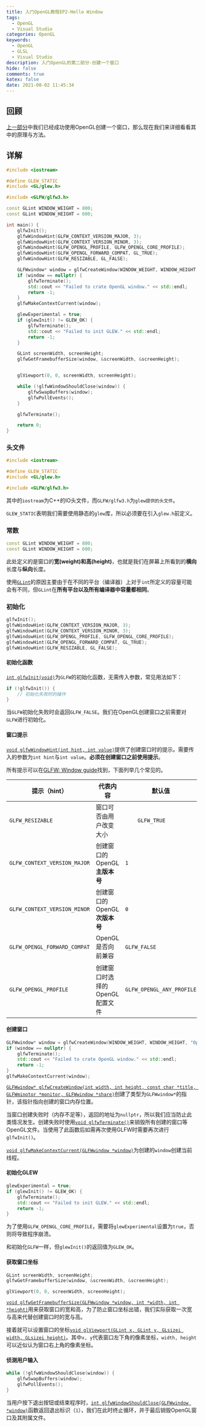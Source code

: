 ```yaml
---
title: 入门OpenGL教程EP2-Hello Window
tags:
  - OpenGL
  - Visual Studio
categories: OpenGL
keywords:
  - OpenGL
  - GLSL
  - Visual Studio
description: 入门OpenGL的第二部分-创建一个窗口
hide: false
comments: true
katex: false
date: 2021-08-02 11:45:34
---
```


## 回顾

[上一部分](https://www.bmyjacks.cn/2021/opengl-env/)中我们已经成功使用OpenGL创建一个窗口，那么现在我们来详细看看其中的原理与方法。

## 详解

```cpp
#include <iostream>

#define GLEW_STATIC
#include <GL/glew.h>

#include <GLFW/glfw3.h>

const GLint WINDOW_WEIGHT = 800;
const GLint WINDOW_HEIGHT = 600;

int main() {
	glfwInit();
	glfwWindowHint(GLFW_CONTEXT_VERSION_MAJOR, 3);
	glfwWindowHint(GLFW_CONTEXT_VERSION_MINOR, 3);
	glfwWindowHint(GLFW_OPENGL_PROFILE, GLFW_OPENGL_CORE_PROFILE);
	glfwWindowHint(GLFW_OPENGL_FORWARD_COMPAT, GL_TRUE);
	glfwWindowHint(GLFW_RESIZABLE, GL_FALSE);

	GLFWwindow* window = glfwCreateWindow(WINDOW_WEIGHT, WINDOW_HEIGHT, "OpenGL", nullptr, nullptr);
	if (window == nullptr) {
		glfwTerminate();
		std::cout << "Failed to crate OpenGL window." << std::endl;
		return -1;
	}
	glfwMakeContextCurrent(window);

	glewExperimental = true;
	if (glewInit() != GLEW_OK) {
		glfwTerminate();
		std::cout << "Failed to init GLEW." << std::endl;
		return -1;
	}

	GLint screenWidth, screenHeight;
	glfwGetFramebufferSize(window, &screenWidth, &screenHeight);


	glViewport(0, 0, screenWidth, screenHeight);

	while (!glfwWindowShouldClose(window)) {
		glfwSwapBuffers(window);
		glfwPollEvents();
	}

	glfwTerminate();

	return 0;
}
```

### 头文件

```cpp
#include <iostream>

#define GLEW_STATIC
#include <GL/glew.h>

#include <GLFW/glfw3.h>
```

其中的`iostream`为C++的IO头文件，而`GLFW/glfw3.h`为`glew提供的头文件`。

`GLEW_STATIC`表明我们需要使用静态的`glew`库，所以必须要在引入`glew.h`前定义。

### 常数

```cpp
const GLint WINDOW_WEIGHT = 800;
const GLint WINDOW_HEIGHT = 600;
```

此处定义的是窗口的**宽(weight)**和**高(height)**，也就是我们在屏幕上所看到的**横向**长度与**纵向**长度。

使用[`GLint`](https://www.khronos.org/opengl/wiki/OpenGL_Type)的原因主要由于在不同的平台（编译器）上对于`int`所定义的容量可能会有不同，但`GLint`在**所有平台以及所有编译器中容量都相同**。

### 初始化

```cpp
glfwInit();
glfwWindowHint(GLFW_CONTEXT_VERSION_MAJOR, 3);
glfwWindowHint(GLFW_CONTEXT_VERSION_MINOR, 3);
glfwWindowHint(GLFW_OPENGL_PROFILE, GLFW_OPENGL_CORE_PROFILE);
glfwWindowHint(GLFW_OPENGL_FORWARD_COMPAT, GL_TRUE);
glfwWindowHint(GLFW_RESIZABLE, GL_FALSE);
```

#### 初始化函数

[`int glfwInit(void)`](https://www.glfw.org/docs/latest/intro_guide.html#intro_init_init)为`GLFW`的初始化函数，无需传入参数，常见用法如下：

```cpp
if (!glfwInit()) {
    // 初始化失败时的操作
}
```

当`GLFW`初始化失败时会返回`GLFW_FALSE`。我们在OpenGL创建窗口之前需要对`GLFW`进行初始化。

#### 窗口提示

[`void glfwWindowHint(int hint, int value)`](https://www.glfw.org/docs/latest/group__window.html#ga7d9c8c62384b1e2821c4dc48952d2033)提供了创建窗口时的提示。需要传入的参数为`int hint`与`int value`。**必须在创建窗口之前使用提示**。

所有提示可以在[GLFW: Window guide](https://www.glfw.org/docs/latest/window_guide.html#window_hints)找到，下面列举几个常见的。

| 提示（hint）                 | 代表内容                       | 默认值                    | 解释                                                         |
| ---------------------------- | ------------------------------ | ------------------------- | ------------------------------------------------------------ |
| `GLFW_RESIZABLE`             | 窗口可否由用户改变大小         | `	GLFW_TRUE`           | 窗口是否可以由用户拖动边缘更改大小                           |
| `GLFW_CONTEXT_VERSION_MAJOR` | 创建窗口的OpenGL**主版本号**   | `1`                       | 建议使用GPU能够支持的最新版本或`3`                           |
| `GLFW_CONTEXT_VERSION_MINOR` | 创建窗口的OpenGL**次版本号**   | `0`                       | 建议使用GPU能够支持的最新版本或`3`                           |
| `GLFW_OPENGL_FORWARD_COMPAT` | OpenGL是否向前兼容             | `GLFW_FALSE`              | 设置为`GLFW_FALSE`时，在之前版本拥有而当前版本删除了的函数不能使用 |
| `GLFW_OPENGL_PROFILE`        | 创建窗口时选择的OpenGL配置文件 | `GLFW_OPENGL_ANY_PROFILE` | 建议使用`GLFW_OPENGL_CORE_PROFILE`                           |

#### 创建窗口

```cpp
GLFWwindow* window = glfwCreateWindow(WINDOW_WEIGHT, WINDOW_HEIGHT, "OpenGL", nullptr, nullptr);
if (window == nullptr) {
	glfwTerminate();
	std::cout << "Failed to crate OpenGL window." << std::endl;
	return -1;
}
glfwMakeContextCurrent(window);
```

[`GLFWwindow* glfwCreateWindow(int width, int height, const char *title, GLFWminotor *monitor, GLFWwindow *share)`](https://www.glfw.org/docs/latest/group__window.html#ga5c336fddf2cbb5b92f65f10fb6043344)创建了类型为`GLFWwindow*`的指针，该指针指向创建的窗口内存位置。

当窗口创建失败时（内存不足等），返回的地址为`nullptr`，所以我们应当防止此类情况发生。创建失败时使用[`void glfwTerminate()`](https://www.glfw.org/docs/latest/group__init.html#gaaae48c0a18607ea4a4ba951d939f0901)来销毁所有创建的窗口等OpenGL文件。当使用了此函数后如需再次使用GLFW时需要再次进行`glfwInit()`。

[`void glfwMakeContextCurrent(GLFWwindow *window)`](https://www.glfw.org/docs/latest/group__context.html#ga1c04dc242268f827290fe40aa1c91157)为创建的`window`创建当前线程。

#### 初始化GLEW

```cpp
glewExperimental = true;
if (glewInit() != GLEW_OK) {
	glfwTerminate();
	std::cout << "Failed to init GLEW." << std::endl;
	return -1;
}
```

为了使用`GLFW_OPENGL_CORE_PROFILE`，需要将`glewExperimental`设置为`true`，否则将导致程序崩溃。

和初始化`GLFW`一样，但`glewInit()`的返回值为`GLEW_OK`。

#### 获取窗口坐标

```cpp
GLint screenWidth, screenHeight;
glfwGetFramebufferSize(window, &screenWidth, &screenHeight);

glViewport(0, 0, screenWidth, screenHeight);
```

[`void glfwGetFramebufferSize(GLFWwindow *window, int *width, int *height)`](https://www.glfw.org/docs/latest/group__window.html#ga0e2637a4161afb283f5300c7f94785c9)用来获取窗口的宽和高，为了防止窗口坐标出错，我们实际获取一次宽与高来代替创建窗口时的宽与高。

接着就可以设置窗口的坐标[`void glViewport(GLint x, GLint y, GLsizei width, GLsizei height)`](https://www.khronos.org/registry/OpenGL-Refpages/gl4/html/glViewport.xhtml)。其中`x, y`代表窗口左下角的像素坐标，`width, height`可以近似认为窗口右上角的像素坐标。

#### 侦测用户输入

```cpp
while (!glfwWindowShouldClose(window)) {
	glfwSwapBuffers(window);
	glfwPollEvents();
}
```

当用户按下退出按钮或结束程序时，[`int glfwWindowShouldClose(GLFWwindow *window)`](https://www.glfw.org/docs/latest/group__window.html#ga24e02fbfefbb81fc45320989f8140ab5)函数返回退出标识（`1`），我们在此时终止循环，并于最后销毁OpenGL窗口及其附属文件。
